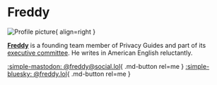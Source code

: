 # Freddy

![Profile picture](https://github.com/freddy-m.png){ align=right }

[**Freddy**](https://freddy.lol) is a founding team member of Privacy Guides and part of its [executive committee](https://www.privacyguides.org/en/about/#executive-committee). He writes in American English reluctantly.

[:simple-mastodon: @freddy@social.lol](https://social.lol/@freddy "@freddy@social.lol"){ .md-button rel=me }
[:simple-bluesky: @freddy.lol](https://bsky.app/profile/freddy.lol "@freddy.lol"){ .md-button rel=me }
